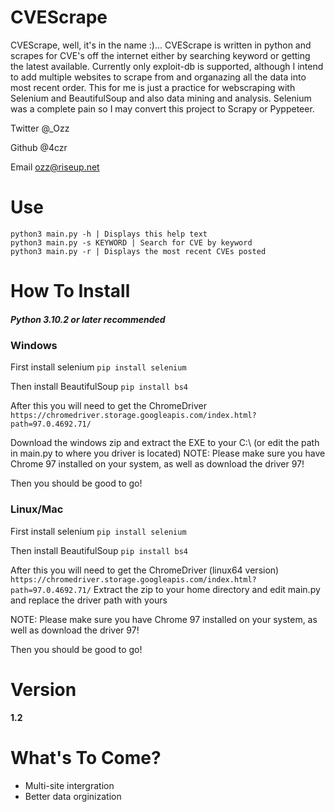 # CVEScrape
CVEScrape, well, it's in the name :)... CVEScrape is written in python and scrapes for CVE's off the internet either by searching keyword or getting the latest available. Currently only exploit-db is supported, although I intend to add multiple websites to scrape from and organazing all the data into most recent order. This for me is just a practice for webscraping with Selenium and BeautifulSoup and also data mining and analysis. Selenium was a complete pain so I may convert this project to Scrapy or Pyppeteer.

Twitter @_Ozz

Github @4czr

Email ozz@riseup.net

# Use
```
python3 main.py -h | Displays this help text
python3 main.py -s KEYWORD | Search for CVE by keyword
python3 main.py -r | Displays the most recent CVEs posted
```

# How To Install
#####  *Python 3.10.2 or later recommended*
### Windows

First install selenium
```pip install selenium```

Then install BeautifulSoup
```pip install bs4```

After this you will need to get the ChromeDriver
```https://chromedriver.storage.googleapis.com/index.html?path=97.0.4692.71/```

Download the windows zip and extract the EXE to your C:\\ (or edit the path in main.py to where you driver is located)
NOTE: Please make sure you have Chrome 97 installed on your system, as well as download the driver 97!

Then you should be good to go!
### Linux/Mac
First install selenium
```pip install selenium```

Then install BeautifulSoup
```pip install bs4```

After this you will need to get the ChromeDriver (linux64 version)
```https://chromedriver.storage.googleapis.com/index.html?path=97.0.4692.71/```
Extract the zip to your home directory and edit main.py and replace the driver path with yours

NOTE: Please make sure you have Chrome 97 installed on your system, as well as download the driver 97!

Then you should be good to go!

# Version
**1.2**

# What's To Come?
- Multi-site intergration
- Better data orginization
